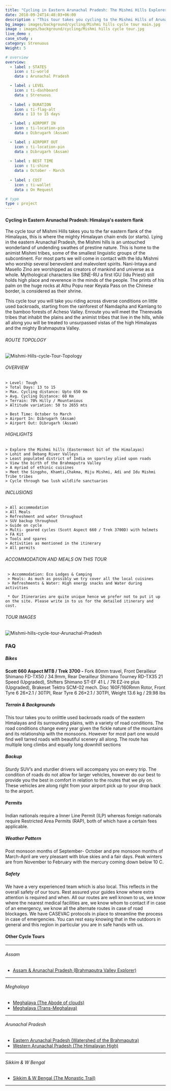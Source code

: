 ```yaml
---
title: "Cycling in Eastern Arunachal Pradesh: The Mishmi Hills Explorer "
date: 2018-09-24T14:48:03+06:00
description : "This tour takes you cycling to the Mishmi Hills of Arunachal Pradesh, the easternmost flank of Himalayan chain"
bg_image: images/background/cycling/Mishmi hills cycle tour main.jpg
image : images/background/cycling/Mishmi hills cycle tour.jpg
live_demo : 
case_study : 
category: Strenuous
Weight: 5

# overview
overview:
  - label : STATES
    icon : ti-world
    data : Arunachal Pradesh 

  - label : LEVEL
    icon : ti-dashboard
    data : Strenuous
    
  - label : DURATION
    icon : ti-flag-alt
    data : 13 to 15 days

  - label : AIRPORT IN
    icon : ti-location-pin
    data : Dibrugarh (Assam)

  - label : AIRPORT OUT
    icon : ti-location-pin
    data : Dibrugarh (Assam)
    
  - label : BEST TIME
    icon : ti-shine
    data : October - March
  
  - label : COST
    icon : ti-wallet
    data : On Request

# type
type : project
---
```


#### Cycling in Eastern Arunachal Pradesh: Himalaya's eastern flank

The cycle tour of Mishmi Hills takes you to the far eastern flank of the Himalayas, this is where the mighty Himalayan chain ends (or starts). Lying in the eastern Arunachal Pradesh, the Mishmi hills is an untouched wonderland of undending swathes of prestine nature. This is home to the animist Mishmi tribes, some of the smallest linguistic groups of the subcontinent. For most parts we will come in contact with the Idu Mishmi who worship several benevolent and malevolent spirits. Nani-Intaya and Masello Zino are worshipped as creators of mankind and universe as a whole. Mythological characters like SINE-RU a first IGU (Idu Priest) still holds high place and reverence in the minds of the people. The prints of his palm on the huge rocks at Athu Popu near Keyala Pass on the Chinese border, is considered as their shrine. 

This cycle tour you will take you riding across diverse conditions on little used backroads, starting from the rainforest of Namdapha and Kamlang to the bamboo forests of Acheso Valley. Enroute you will meet the Therevada tribes that inhabit the plains and the animist tribes that live in the hills, while all along you will be treated to unsurpassed vistas of the high Himalayas and the mighty Brahmaputra Valley.



###### ROUTE TOPOLOGY

![Mishmi-Hills-cycle-Tour-Topology](/images/project/mishmihillstopo.jpg)

###### OVERVIEW
```
> Level: Tough
> Total Days: 13 to 15
> Max. Cycling distance: Upto 650 Km
> Avg. Cycling Distance: 60 Km
> Terrain: 70% Hilly / Mountanious
> Altitude variation: 50 to 2655 mts

> Best Time: October to March
> Airport In: Dibrugarh (Assam)
> Airport Out: Dibrugarh (Assam)
```




###### HIGHLIGHTS
```
> Explore the Mishmi hills (Easternmost bit of the Himalayas)
> Lohit and Debang River Valleys
> Least populated district of India on sparsley plied upon roads
> View the birth of the Brahmaputra Valley
> A myriad of ethinic cuisines
> Meet the Singpho, Khamti,Chakma, Miju Mishmi, Adi and Idu Mishmi Tribe tribes
> Cycle through two lush wildlife sanctuaries
```

###### INCLUSIONS
```
> All accommodation
> All Meals
> Refreshment and water throughout
> SUV backup throughout
> Guide on cycle
> Multi- geared cycles (Scott Aspect 660 / Trek 3700D) with helmets
> FA Kit
> Tools and spares
> Activities as mentioned in the itinerary
> All permits
```
###### ACCOMMODATION AND MEALS ON THIS TOUR

```
 > Accommodation: Eco Lodges & Camping
 > Meals: As much as possibly we try cover all the local cuisines
 > Refreshments & Water: High energy snacks and Water during activities
```

``` * Our Itineraries are quite unique hence we prefer not to put it up on the site. Please write in to us for the detailed itinerary and cost.```

###### TOUR IMAGES

![Mishmi-hills-cycle-tour-Arunachal-Pradesh](/images/background/cycling/mishmihillscycletourgallery.jpg)



### FAQ

##### Bikes

**Scott 660 Aspect MTB / Trek 3700 -**
Fork 80mm travel, Front Derailleur Shimano FD-TX50 / 34.9mm, Rear Derailleur Shimano Tourney RD-TX35 21 Speed (Upgraded), Shifters Shimano ST-EF 41 L / 7R EZ-ire plus (Upgraded), Brakeset Tektro SCM-02 mech. Disc 160F/160Rmm Rotor, Front Tyre 6 26×2.1 / 30TPI, Rear Tyre 6 26×2.1 / 30TPI, Weight 13.6 kg / 29.98 lbs

##### Terrain & Backgrounds

This tour takes you to onlittle used backroads roads of the eastern Himalayas and its surrounding plains, with a variety of road conditions. The road conditions change every year given the fickle nature of the mountains and its relationship with the monsoons. However for most part one would find well tarred roads with beautiful scenery all along. The route has multiple long climbs and equally long downhill sections

##### Backup
Sturdy SUV’s and sturdier drivers will accompany you on every trip. The condition of roads do not allow for larger vehicles, however do our best to provide you the best in comfort in relation to the routes that we ply on. These vehicles are along right from your airport pick up to your drop back to the airport.

##### Permits
Indian nationals require a Inner Line Permit (ILP) whereas foreign nationals require Restricted Area Permits (RAP), both of which have a certain fees applicable.

##### Weather Pattern
Post monsoon months of September- October and pre monsoon months of March-April are very pleasant with blue skies and a fair days. Peak winters are from November to February with the mercury coming down below 10 C.

##### Safety 
We have a very experienced team which is also local. This reflects in the overall safety of our tours. Rest assured your guides know where extra attention is required and when. All our routes are well known to us, we know where the nearest medical facilities are, we know whom to contact if in case of an emergency, we know all the alternate routes in case of road blockages. We have CASEVAC protocols in place to streamline the process in case of emergencies. You can rest easy knowing that in the outdoors in general and this region in particular you are in safe hands with us.

#### Other Cycle Tours
---

###### *Assam*

+ [Assam & Arunachal Pradesh (Brahmaputra Valley Explorer)](/cycling/cycle-tour-of-assam/) 

---

###### *Meghalaya*

+ [Meghalaya (The Abode of clouds)](/cycling/cycle-tour-of-meghalaya-the-abode-of-clouds/) 
+ [Meghalaya (Trans-Meghalaya)](/cycling/trans-meghalaya-cycle-tour/) 

---
###### *Arunachal Pradesh*

+ [Eastern Arunachal Pradesh (Watershed of the Brahmaputra)](/cycling/eastern-arunachal-pradesh-cycle-tour/)  
+ [Western Arunachal Pradesh (The Himalayan High)](/cycling/cycle-tour-of-western-arunachal-pradesh/) 

---
###### *Sikkim & W Bengal*

+ [Sikkim & W Bengal (The Monastic Trail)](/cycling/cycle-tour-of-sikkim/)

---
